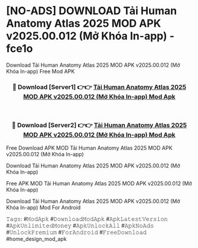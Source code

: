 # [NO-ADS] DOWNLOAD Tải Human Anatomy Atlas 2025 MOD APK v2025.00.012 (Mở Khóa In-app) - fce1o
Download Tải Human Anatomy Atlas 2025 MOD APK v2025.00.012 (Mở Khóa In-app) Free Mod APK

<div align="center">
<h3>🔴 Download [Server1] 👉👉 <a href="https://apk-comot.site?title=Tải_Human_Anatomy_Atlas_2025_MOD_APK_v2025.00.012_(Mở_Khóa_In-app)">Tải Human Anatomy Atlas 2025 MOD APK v2025.00.012 (Mở Khóa In-app) Mod Apk</a></h3><br>

<h3>🔴 Download [Server2] 👉👉 <a href="https://apk-comot.site?title=Tải_Human_Anatomy_Atlas_2025_MOD_APK_v2025.00.012_(Mở_Khóa_In-app)">Tải Human Anatomy Atlas 2025 MOD APK v2025.00.012 (Mở Khóa In-app) Mod Apk</a></h3>
</div>


Free Download APK MOD Tải Human Anatomy Atlas 2025 MOD APK v2025.00.012 (Mở Khóa In-app)

Download Tải Human Anatomy Atlas 2025 MOD APK v2025.00.012 (Mở Khóa In-app) 

Free APK MOD Tải Human Anatomy Atlas 2025 MOD APK v2025.00.012 (Mở Khóa In-app) 

Download Tải Human Anatomy Atlas 2025 MOD APK v2025.00.012 (Mở Khóa In-app) Mod For Android

𝚃𝚊𝚐𝚜: #𝙼𝚘𝚍𝙰𝚙𝚔 #𝙳𝚘𝚠𝚗𝚕𝚘𝚊𝚍𝙼𝚘𝚍𝙰𝚙𝚔 #𝙰𝚙𝚔𝙻𝚊𝚝𝚎𝚜𝚝𝚅𝚎𝚛𝚜𝚒𝚘𝚗 #𝙰𝚙𝚔𝚄𝚗𝚕𝚒𝚖𝚒𝚝𝚎𝚍𝙼𝚘𝚗𝚎𝚢 #𝙰𝚙𝚔𝚄𝚗𝚕𝚘𝚌𝚔𝙰𝚕𝚕 #𝙰𝚙𝚔𝙽𝚘𝙰𝚍𝚜 #𝚄𝚗𝚕𝚘𝚌𝚔𝙿𝚛𝚎𝚖𝚒𝚞𝚖 #𝙵𝚘𝚛𝙰𝚗𝚍𝚛𝚘𝚒𝚍 #𝙵𝚛𝚎𝚎𝙳𝚘𝚠𝚗𝚕𝚘𝚊𝚍 #home_design_mod_apk